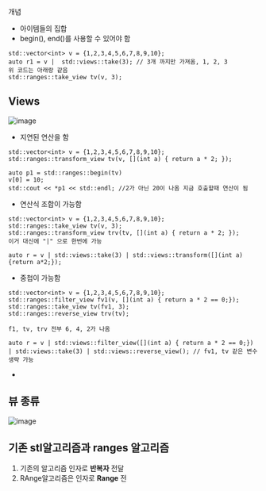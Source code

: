 개념
* 아이템들의 집합
* begin(), end()를 사용할 수 있어야 함

```
std::vector<int> v = {1,2,3,4,5,6,7,8,9,10};
auto r1 = v |  std::views::take(3); // 3개 까지만 가져옴, 1, 2, 3
위 코드는 아래랑 같음
std::ranges::take_view tv(v, 3);
```

## Views
![image](https://github.com/m-mang2/learn/assets/135841268/977fbd36-d1f6-4131-8a3b-8a42f2e24306)
* 지연된 연산을 함
```
std::vector<int> v = {1,2,3,4,5,6,7,8,9,10};
std::ranges::transform_view tv(v, [](int a) { return a * 2; });

auto p1 = std::ranges::begin(tv)
v[0] = 10;
std::cout << *p1 << std::endl; //2가 아닌 20이 나옴 지금 호출할때 연산이 됨
```
* 연산식 조합이 가능함
```
std::vector<int> v = {1,2,3,4,5,6,7,8,9,10};
std::ranges::take_view tv(v, 3);
std::ranges::transform_view trv(tv, [](int a) { return a * 2; });
이거 대신에 "|" 으로 한번에 가능

auto r = v | std::views::take(3) | std::views::transform([](int a) {return a*2;});
```
* 중첩이 가능함
```
std::vector<int> v = {1,2,3,4,5,6,7,8,9,10};
std::ranges::filter_view fv1(v, [](int a) { return a * 2 == 0;});
std::ranges::take_view tv(fv1, 3);
std::ranges::reverse_view trv(tv);

f1, tv, trv 전부 6, 4, 2가 나옴

auto r = v | std::views::filter_view([](int a) { return a * 2 == 0;}) | std::views::take(3) | std::views::reverse_view(); // fv1, tv 같은 변수 생략 가능

```
* 
## 뷰 종류
![image](https://github.com/m-mang2/learn/assets/135841268/e4da126d-6f5b-4471-8cce-14b2475454c7)

## 기존 stl알고리즘과 ranges 알고리즘
1. 기존의 알고리즘 인자로 **반복자** 전달
2. RAnge알고리즘은 인자로 **Range** 전

